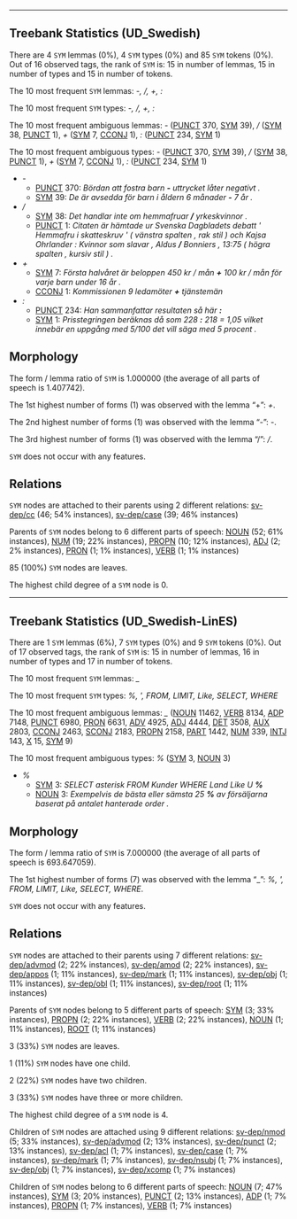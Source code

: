 

--------------------------------------------------------------------------------

## Treebank Statistics (UD_Swedish)

There are 4 `SYM` lemmas (0%), 4 `SYM` types (0%) and 85 `SYM` tokens (0%).
Out of 16 observed tags, the rank of `SYM` is: 15 in number of lemmas, 15 in number of types and 15 in number of tokens.

The 10 most frequent `SYM` lemmas: <em>-, /, +, :</em>

The 10 most frequent `SYM` types:  <em>-, /, +, :</em>

The 10 most frequent ambiguous lemmas: <em>-</em> ([PUNCT]() 370, [SYM]() 39), <em>/</em> ([SYM]() 38, [PUNCT]() 1), <em>+</em> ([SYM]() 7, [CCONJ]() 1), <em>:</em> ([PUNCT]() 234, [SYM]() 1)

The 10 most frequent ambiguous types:  <em>-</em> ([PUNCT]() 370, [SYM]() 39), <em>/</em> ([SYM]() 38, [PUNCT]() 1), <em>+</em> ([SYM]() 7, [CCONJ]() 1), <em>:</em> ([PUNCT]() 234, [SYM]() 1)


* <em>-</em>
  * [PUNCT]() 370: <em>Bördan att fostra barn <b>-</b> uttrycket låter negativt .</em>
  * [SYM]() 39: <em>De är avsedda för barn i åldern 6 månader <b>-</b> 7 år .</em>
* <em>/</em>
  * [SYM]() 38: <em>Det handlar inte om hemmafruar <b>/</b> yrkeskvinnor .</em>
  * [PUNCT]() 1: <em>Citaten är hämtade ur Svenska Dagbladets debatt ' Hemmafru i skatteskruv ' ( vänstra spalten , rak stil ) och Kajsa Ohrlander : Kvinnor som slavar , Aldus <b>/</b> Bonniers , 13:75 ( högra spalten , kursiv stil ) .</em>
* <em>+</em>
  * [SYM]() 7: <em>Första halvåret är beloppen 450 kr / mån <b>+</b> 100 kr / mån för varje barn under 16 år .</em>
  * [CCONJ]() 1: <em>Kommissionen 9 ledamöter <b>+</b> tjänstemän</em>
* <em>:</em>
  * [PUNCT]() 234: <em>Han sammanfattar resultaten så här <b>:</b></em>
  * [SYM]() 1: <em>Prisstegringen beräknas då som 228 <b>:</b> 218 = 1,05 vilket innebär en uppgång med 5/100 det vill säga med 5 procent .</em>

## Morphology

The form / lemma ratio of `SYM` is 1.000000 (the average of all parts of speech is 1.407742).

The 1st highest number of forms (1) was observed with the lemma “+”: <em>+</em>.

The 2nd highest number of forms (1) was observed with the lemma “-”: <em>-</em>.

The 3rd highest number of forms (1) was observed with the lemma “/”: <em>/</em>.

`SYM` does not occur with any features.


## Relations

`SYM` nodes are attached to their parents using 2 different relations: [sv-dep/cc]() (46; 54% instances), [sv-dep/case]() (39; 46% instances)

Parents of `SYM` nodes belong to 6 different parts of speech: [NOUN]() (52; 61% instances), [NUM]() (19; 22% instances), [PROPN]() (10; 12% instances), [ADJ]() (2; 2% instances), [PRON]() (1; 1% instances), [VERB]() (1; 1% instances)

85 (100%) `SYM` nodes are leaves.

The highest child degree of a `SYM` node is 0.



--------------------------------------------------------------------------------

## Treebank Statistics (UD_Swedish-LinES)

There are 1 `SYM` lemmas (6%), 7 `SYM` types (0%) and 9 `SYM` tokens (0%).
Out of 17 observed tags, the rank of `SYM` is: 15 in number of lemmas, 16 in number of types and 17 in number of tokens.

The 10 most frequent `SYM` lemmas: <em>_</em>

The 10 most frequent `SYM` types:  <em>%, &apos;, FROM, LIMIT, Like, SELECT, WHERE</em>

The 10 most frequent ambiguous lemmas: <em>_</em> ([NOUN]() 11462, [VERB]() 8134, [ADP]() 7148, [PUNCT]() 6980, [PRON]() 6631, [ADV]() 4925, [ADJ]() 4444, [DET]() 3508, [AUX]() 2803, [CCONJ]() 2463, [SCONJ]() 2183, [PROPN]() 2158, [PART]() 1442, [NUM]() 339, [INTJ]() 143, [X]() 15, [SYM]() 9)

The 10 most frequent ambiguous types:  <em>%</em> ([SYM]() 3, [NOUN]() 3)


* <em>%</em>
  * [SYM]() 3: <em>SELECT asterisk FROM Kunder WHERE Land Like U <b>%</b></em>
  * [NOUN]() 3: <em>Exempelvis de bästa eller sämsta 25 <b>%</b> av försäljarna baserat på antalet hanterade order .</em>

## Morphology

The form / lemma ratio of `SYM` is 7.000000 (the average of all parts of speech is 693.647059).

The 1st highest number of forms (7) was observed with the lemma “_”: <em>%, &apos;, FROM, LIMIT, Like, SELECT, WHERE</em>.

`SYM` does not occur with any features.


## Relations

`SYM` nodes are attached to their parents using 7 different relations: [sv-dep/advmod]() (2; 22% instances), [sv-dep/amod]() (2; 22% instances), [sv-dep/appos]() (1; 11% instances), [sv-dep/mark]() (1; 11% instances), [sv-dep/obj]() (1; 11% instances), [sv-dep/obl]() (1; 11% instances), [sv-dep/root]() (1; 11% instances)

Parents of `SYM` nodes belong to 5 different parts of speech: [SYM]() (3; 33% instances), [PROPN]() (2; 22% instances), [VERB]() (2; 22% instances), [NOUN]() (1; 11% instances), [ROOT]() (1; 11% instances)

3 (33%) `SYM` nodes are leaves.

1 (11%) `SYM` nodes have one child.

2 (22%) `SYM` nodes have two children.

3 (33%) `SYM` nodes have three or more children.

The highest child degree of a `SYM` node is 4.

Children of `SYM` nodes are attached using 9 different relations: [sv-dep/nmod]() (5; 33% instances), [sv-dep/advmod]() (2; 13% instances), [sv-dep/punct]() (2; 13% instances), [sv-dep/acl]() (1; 7% instances), [sv-dep/case]() (1; 7% instances), [sv-dep/mark]() (1; 7% instances), [sv-dep/nsubj]() (1; 7% instances), [sv-dep/obj]() (1; 7% instances), [sv-dep/xcomp]() (1; 7% instances)

Children of `SYM` nodes belong to 6 different parts of speech: [NOUN]() (7; 47% instances), [SYM]() (3; 20% instances), [PUNCT]() (2; 13% instances), [ADP]() (1; 7% instances), [PROPN]() (1; 7% instances), [VERB]() (1; 7% instances)

